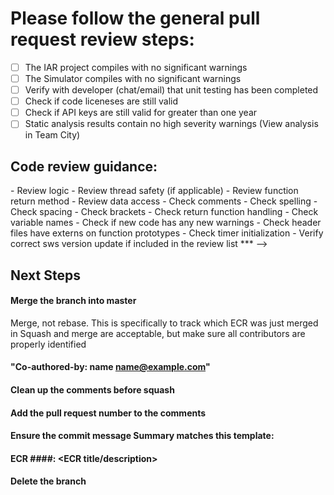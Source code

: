 # Please follow the general pull request review steps:

- [ ] The IAR project compiles with no significant warnings
- [ ] The Simulator compiles with no significant warnings 
- [ ] Verify with developer (chat/email) that unit testing has been completed
- [ ] Check if code liceneses are still valid
- [ ] Check if API keys are still valid for greater than one year
- [ ] Static analysis results contain no high severity warnings (View analysis in Team City)

## Code review guidance:
<!-->
- Review logic
- Review thread safety (if applicable)
- Review function return method
- Review data access 
- Check comments
- Check spelling
- Check spacing
- Check brackets
- Check return function handling
- Check variable names
- Check if new code has any new warnings
- Check header files have externs on function prototypes
- Check timer initialization
- Verify correct sws version update if included in the review list ***
-->

## Next Steps
#### Merge the branch into master
Merge, not rebase. This is specifically to track which ECR was just merged in
Squash and merge are acceptable, but make sure all contributors are properly identified
####	"Co-authored-by: name <name@example.com>"
####	Clean up the comments before squash
####	Add the pull request number to the comments
####	Ensure the commit message Summary matches this template:
####	ECR ####: <ECR title/description>
#### Delete the branch 

<!-- You can erase any parts of this template not applicable to your checklist. -->
